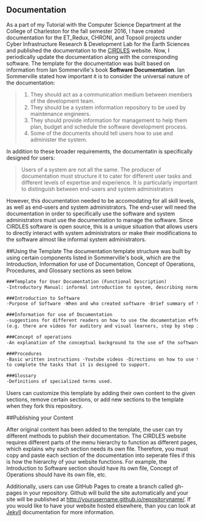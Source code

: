 ## Documentation
As a part of my Tutorial with the Computer Science Department at the College of Charleston for the fall semester 2016, I have created documentation for the ET_Redux, CHRONI, and Topsoil projects under Cyber Infrastructure Research & Development Lab for the Earth Sciences and published the documentation to the [CIRDLES](http://cirdles.org) website. Now, I periodically update the documentation along with the corresponding software. The template for the documentation was built based on information from Ian Sommerville's book **Software Documentation**. Ian Sommerville stated how important it is to consider the universal nature of the documentation:

>1. They should act as a communication medium between members of the development team.
>2. They should be a system information repository to be used by maintenance engineers.
>3. They should provide information for management to help them plan, budget and schedule the software development process.
>4. Some of the documents should tell users how to use and administer the system.

In addition to these broader requirements, the documentatin is specifically designed for users:

>Users of a system are not all the same. The producer of documentation must structure it to cater for different user tasks and different levels of expertise and experience. It is particularly important to distinguish between end-users and system administrators

However, this documentation needed to be accomodating for all skill levels, as well as end-users and system administrators. The end-user will need the documentation in order to specifically use the software and system administrators must use the documentation to manage the software. Since CIRDLES software is open source, this is a unique situation that allows users to directly interact with system administrators or make their modifications to the software almost like informal system administrators.

##Using the Template
The documentation template structure was built by using certain components listed in Sommerville's book, which are the Introduction, Information for use of Documentation, Concept of Operations, Procedures, and Glossary sections as seen below.

```markdown
###Template for User Documentation (Functional Description)
-Introductory Manual: informal introduction to system, describing normal usage

###Introduction to Software
-Purpose of Software -When and who created software -Brief summary of the contents

###Information for use of Documentation
-suggestions for different readers on how to use the documentation effectively
(e.g. there are videos for auditory and visual learners, step by step instructions on the website, etc.)

###Concept of operations
-An explanation of the conceptual background to the use of the software.

###Procedures
-Basic written instructions -Youtube videos -Directions on how to use the software
to complete the tasks that it is designed to support.

###Glossary
-Definitions of specialized terms used.
```
Users can customize this template by adding their own content to the given sections, remove certain sections, or add new sections to the template when they fork this repository.

##Publishing your Content

After original content has been added to the template, the user can try different methods to publish their documentation. The CIRDLES website requires different parts of the menu hierarchy to function as different pages, which explains why each section needs its own file. Therefore, you must copy and paste each section of the documentation into seperate files if this is how the hierarchy of your website functions. For example, the Introduction to Software section should have its own file, Concept of Operations should have its own file, etc.

Additionally, users can use GitHub Pages to create a branch called gh-pages in your repository. Github will build the site automatically and your site will be published at http://yourusername.github.io/repositoryname/. If you would like to have your website hosted elsewhere, than you can look at [Jekyll](http://import.jekyllrb.com/docs/home/) documentation for more information.
